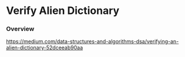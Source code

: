 # Verify Alien Dictionary

### Overview

https://medium.com/data-structures-and-algorithms-dsa/verifying-an-alien-dictionary-52dceeab90aa
